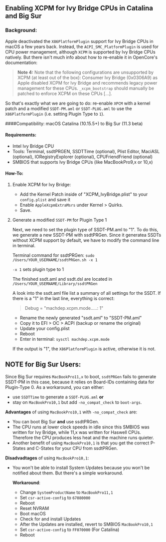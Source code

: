 ## Enabling XCPM for Ivy Bridge CPUs in Catalina and Big Sur

### Background: 
Apple deactivated the `X86PlatformPlugin` support for Ivy Bridge CPUs in macOS a few years back. Instead, the `ACPI_SMC_PlatformPlugin` is used for CPU power management, although `XCPM` is supported by Ivy Bridge CPUs natively. But there isn't much info about how to re-enable it in OpenCore's documentation:

> **Note 4:** Note that the following configurations are unsupported by XCPM (at least out of the box): Consumer Ivy Bridge (0x0306A9) as Apple disabled XCPM for Ivy Bridge and recommends legacy power management for these CPUs. `_xcpm_bootstrap` should manually be patched to enforce XCPM on these CPUs […].

So that's exactly what we are going to do: re-enable `XPCM` with a kernel patch and a modified `SSDT-PM.aml` or `SSDT-PLUG.aml` to use the `X86PlatformPlugin` (i.e. setting Plugin Type to `1`).

####Compatibility: macOS Catalina (10.15.5+) to Big Sur (11.3 beta)

#### Requirements:

* Intel Ivy Bridge CPU
* Tools: Terminal, ssdtPRGEN, SSDTTime (optional), Plist Editor, MaciASL (optional), IORegistryExplorer (optional), CPUFriendFriend (optional)
* SMBIOS that supports Ivy Bridge CPUs (like MacBookPro9,x or 10,x)

#### How-To:

1. Enable XCPM for Ivy Bridge:
	* Add the Kernel Patch inside of "XCPM_IvyBridge.plist" to your `config.plist` and save it
	* Enable `AppleXcpmExtraMsrs` under Kernel > Quirks.
	* Save.

2. Generate a modified `SSDT-PM` for Plugin Type 1

	Next, we need to set the plugin type of SSDT-PM.aml to "1". To do this, we generate a new SSDT-PM with ssdtPRGen. Since it generatea SSDTs without XCPM support by default, we have to modify the command line in terminal.

	Terminal command for ssdtPRGen: 
	`sudo /Users/YOUR_USERNAME/ssdtPRGen.sh -x 1`

	`-x 1` sets plugin type to 1

	The finished ssdt.aml and ssdt.dsl are located in `/Users/YOUR_USERNAME/Library/ssdtPRGen`

	A look into the ssdt.aml file list a summary of all settings for the SSDT. If there is a "1" in the last line, everything is correct:

	> Debug = "machdep.xcpm.mode.....: 1"

	* Rename the newly generated "ssdt.aml" to "SSDT-PM.aml"
	* Copy it to EFI > OC > ACPI (backup or rename the original)
	* Update your config.plist
	* Reboot
	* Enter in terminal: `sysctl machdep.xcpm.mode`

	If the output is "1", the `X86PlatformPlugin` is active, otherwise it is not.

## NOTE for Big Sur Users:
Since Big Sur requires `MacBookPro11,x` to boot, `ssdtPRGen` fails to generate SSDT-PM in this case, because it relies on Board-IDs containing data for Plugin-Type 0. As a workaround, you can either:

- use `SSDTTime` to generate a `SSDT-PLUG.aml` **or** 
- stay on `MacBookPro10,1` but add `-no_compat_check` to `boot-args`.

**Advantages** of using `MacBookPro10,1` with `-no_compat_check` are:

- You can boot Big Sur **and** use ssdtPRGen. 
- The CPU runs at lower clock speeds in idle since this SMBIOS was written for Ivy Bridge, while 11,x was written for Haswell CPUs. Therefore the CPU produces less heat and the machine runs quieter.
- Another benefit of using `MacBookPro10,1` is that you get the correct P-States and C-States for your CPU from ssdtPRGen.

**Disadvadtages** of using `MacBookPro10,1`: 

- You won't be able to install System Updates because you won't be notified about them. But there's a simple workaround.

	**Workaround**: 

	- Change `SystemProductName` to `MacBookPro11,1`
	- Set `csr-active-config` to `67080000`
	- Reboot
	- Reset NVRAM
	- Boot macOS
	- Check for and install Updates
	- After the Updates are installed, revert to SMBIOS `MacBookPro10,1`
	- Set `csr-active-config` to `FF070000` (For Catalina) 
	- Reboot
